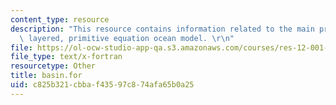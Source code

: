 ```yaml
---
content_type: resource
description: "This resource contains information related to the main program of a\
  \ layered, primitive equation ocean model. \r\n"
file: https://ol-ocw-studio-app-qa.s3.amazonaws.com/courses/res-12-001-topics-in-fluid-dynamics-spring-2010/c825b321cbbaf43597c874afa65b0a25_basin.for
file_type: text/x-fortran
resourcetype: Other
title: basin.for
uid: c825b321-cbba-f435-97c8-74afa65b0a25
---
```

